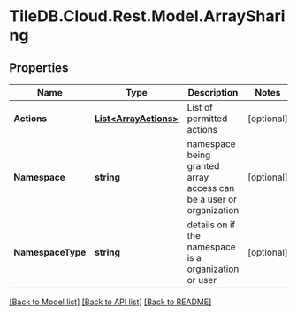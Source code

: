 
# TileDB.Cloud.Rest.Model.ArraySharing

## Properties

Name | Type | Description | Notes
------------ | ------------- | ------------- | -------------
**Actions** | [**List&lt;ArrayActions&gt;**](ArrayActions.md) | List of permitted actions | [optional] 
**Namespace** | **string** | namespace being granted array access can be a user or organization | [optional] 
**NamespaceType** | **string** | details on if the namespace is a organization or user | [optional] 

[[Back to Model list]](../README.md#documentation-for-models)
[[Back to API list]](../README.md#documentation-for-api-endpoints)
[[Back to README]](../README.md)

